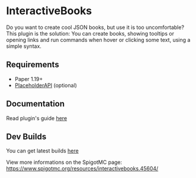 # InteractiveBooks
Do you want to create cool JSON books, but use it is too uncomfortable? This plugin is the solution: You can create books, showing tooltips or opening links and run commands when hover or clicking some text, using a simple syntax.

## Requirements
* Paper 1.19+
* [PlaceholderAPI](https://www.spigotmc.org/resources/placeholderapi.6245/) (optional)

## Documentation
Read plugin's guide [here](https://github.com/Leonardo-DGS/InteractiveBooks/wiki)

## Dev Builds
You can get latest builds [here](https://ci.codemc.org/job/Leonardo-DGS/job/InteractiveBooks/)

View more informations on the SpigotMC page: https://www.spigotmc.org/resources/interactivebooks.45604/
